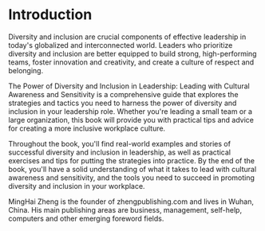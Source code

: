 # Introduction

Diversity and inclusion are crucial components of effective leadership in today's globalized and interconnected world. Leaders who prioritize diversity and inclusion are better equipped to build strong, high-performing teams, foster innovation and creativity, and create a culture of respect and belonging.

The Power of Diversity and Inclusion in Leadership: Leading with Cultural Awareness and Sensitivity is a comprehensive guide that explores the strategies and tactics you need to harness the power of diversity and inclusion in your leadership role. Whether you're leading a small team or a large organization, this book will provide you with practical tips and advice for creating a more inclusive workplace culture.

Throughout the book, you'll find real-world examples and stories of successful diversity and inclusion in leadership, as well as practical exercises and tips for putting the strategies into practice. By the end of the book, you'll have a solid understanding of what it takes to lead with cultural awareness and sensitivity, and the tools you need to succeed in promoting diversity and inclusion in your workplace.

MingHai Zheng is the founder of zhengpublishing.com and lives in Wuhan, China. His main publishing areas are business, management, self-help, computers and other emerging foreword fields.
